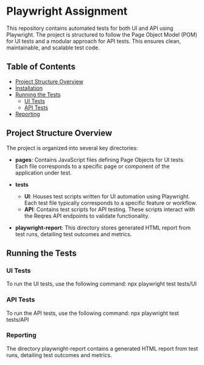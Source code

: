# Playwright Assignment

This repository contains automated tests for both UI and API using Playwright. The project is structured to follow the Page Object Model (POM) for UI tests and a modular approach for API tests. This ensures clean, maintainable, and scalable test code.

## Table of Contents

- [Project Structure Overview](#project-structure-overview)
- [Installation](#installation)
- [Running the Tests](#running-the-tests)
  - [UI Tests](#ui-tests)
  - [API Tests](#api-tests)
- [Reporting](#reporting)

## Project Structure Overview

The project is organized into several key directories:

- **pages**: Contains JavaScript files defining Page Objects for UI tests. Each file corresponds to a specific page or component of the application under test.

- **tests**
  - **UI**: Houses test scripts written for UI automation using Playwright. Each test file typically corresponds to a specific feature or workflow.
  - **API**: Contains test scripts for API testing. These scripts interact with the Reqres API endpoints to validate functionality.

- **playwright-report**: This directory stores generated HTML report from test runs, detailing test outcomes and metrics.


## Running the Tests

### UI Tests

To run the UI tests, use the following command:
npx playwright test tests/UI

### API Tests

To run the API tests, use the following command:
npx playwright test tests/API

### Reporting

The directory playwright-report contains a generated HTML report from test runs, detailing test outcomes and metrics.

